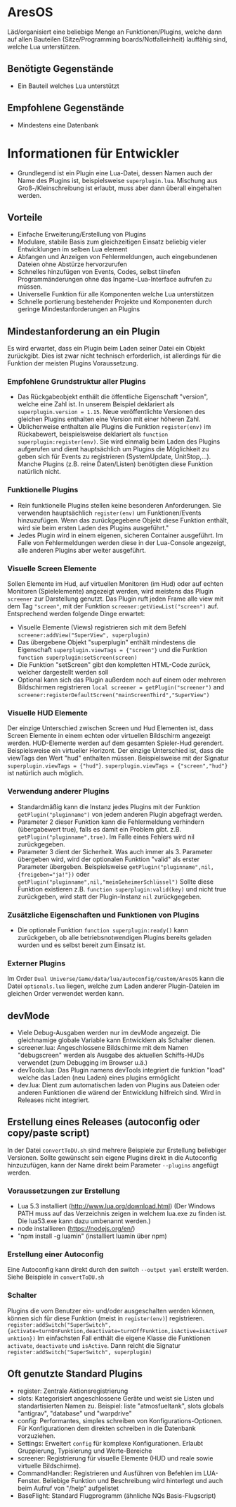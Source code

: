 # AresOS
Läd/organisiert eine beliebige Menge an Funktionen/Plugins, welche dann auf allen Bauteilen
(Sitze/Programming boards/Notfalleinheit) lauffähig sind, welche Lua unterstützen.

## Benötigte Gegenstände
* Ein Bauteil welches Lua unterstützt

## Empfohlene Gegenstände
* Mindestens eine Datenbank


# Informationen für Entwickler

* Grundlegend ist ein Plugin eine Lua-Datei, dessen Namen auch der Name des Plugins ist, beispielsweise
```superplugin.lua```. Mischung aus Groß-/Kleinschreibung ist erlaubt, muss aber dann überall eingehalten werden.

## Vorteile
* Einfache Erweiterung/Erstellung von Plugins
* Modulare, stabile Basis zum gleichzeitigen Einsatz beliebig vieler Entwicklungen im selben Lua element
* Abfangen und Anzeigen von Fehlermeldungen, auch  eingebundenen Dateien ohne Abstürze hervorzurufen
* Schnelles hinzufügen von Events, Codes, selbst tiinefen Programmänderungen ohne das Ingame-Lua-Interface aufrufen zu müssen.
* Universelle Funktion für alle Komponenten welche Lua unterstützen
* Schnelle portierung bestehender Projekte und Komponenten durch geringe Mindestanforderungen an Plugins

## Mindestanforderung an ein Plugin

Es wird erwartet, dass ein Plugin beim Laden seiner Datei ein Objekt zurückgibt.
Dies ist zwar nicht technisch erforderlich, ist allerdings für die Funktion der meisten Plugins Voraussetzung.

### Empfohlene Grundstruktur aller Plugins
* Das Rückgabeobjekt enthält die öffentliche Eigenschaft "version", welche eine Zahl ist. In unserem Beispiel
deklariert als ```superplugin.version = 1.15```. Neue veröffentlichte Versionen des gleichen Plugins enthalten eine
Version mit einer höheren Zahl.
* Üblicherweise enthalten alle Plugins die Funktion ```register(env)``` im Rückabewert, beispielsweise deklariert als
```function superplugin:register(env)```. Sie wird einmalig beim Laden des Plugins aufgerufen und dient hauptsächlich
um Plugins die Möglichkeit zu geben sich für Events zu registrieren (SystemUpdate, UnitStop,...). Manche Plugins
(z.B. reine Daten/Listen) benötigten diese Funktion natürlich nicht.

### Funktionelle Plugins
* Rein funktionelle Plugins stellen keine besonderen Anforderungen. Sie verwenden hauptsächlich ```register(env)``` um
Funktionen/Events hinzuzufügen. Wenn das zurückgegebene Objekt diese Funktion enthält, wird sie beim ersten Laden
des Plugins ausgeführt."
* Jedes Plugin wird in einem eigenen, sicheren Container ausgeführt. Im Falle von Fehlermeldungen werden diese in der
Lua-Console angezeigt, alle anderen Plugins aber weiter ausgeführt.

### Visuelle Screen Elemente
Sollen Elemente im Hud, auf virtuellen Monitoren (im Hud) oder auf echten Monitoren (Spielelemente) angezeigt werden,
wird meistens das Plugin ```screener``` zur Darstellung genutzt. Das Plugin ruft jeden Frame alle view mit dem
Tag ```"screen"```, mit der Funktion ```screener:getViewList("screen")``` auf. Entsprechend werden
folgende Dinge erwartet:
* Visuelle Elemente (Views) registrieren sich mit dem Befehl ```screener:addView("SuperView", superplugin)```
* Das übergebene Objekt "superplugin" enthält mindestens die Eigenschaft ```superplugin.viewTags = {"screen"}``` und
die Funktion ```function superplugin:setScreen(screen)```
* Die Funktion "setScreen" gibt den kompletten HTML-Code zurück, welcher dargestellt werden soll
* Optional kann sich das Plugin außerdem noch auf einem oder mehreren Bildschirmen registrieren
``` local screener = getPlugin("screener") ``` and ```screener:registerDefaultScreen("mainScreenThird","SuperView")```

### Visuelle HUD Elemente
Der einzige Unterschied zwischen Screen und Hud Elementen ist, dass Screen Elemente in einem echten oder virtuellen
Bildschirm angezeigt werden. HUD-Elemente werden auf dem gesamten Spieler-Hud gerendert. Beispielsweise ein virtueller
Horizont. Der einzige Unterschied ist, dass die viewTags den Wert "hud" enthalten müssen. Beispielsweise mit der
Signatur ```superplugin.viewTags = {"hud"}```. ```superplugin.viewTags = {"screen","hud"}``` ist natürlich auch möglich.

### Verwendung anderer Plugins
* Standardmäßig kann die Instanz jedes Plugins mit der Funktion ```getPlugin("pluginname")``` von jedem anderen Plugin
abgefragt werden.
* Parameter 2 dieser Funktion kann die Fehlermeldung verhindern (übergabewert true), falls es damit
ein Problem gibt. z.B. ```getPlugin("pluginname",true)```. Im Falle eines Fehlers wird nil zurückgegeben.
* Parameter 3 dient der Sicherheit. Was auch immer als 3. Parameter übergeben wird, wird der optionalen Funktion
"valid" als erster Parameter übergeben. Beispielsweise ```getPlugin("pluginname",nil,{freigeben="ja!"})``` oder
```getPlugin("pluginname",nil,"meinGeheimerSchlüssel")```
Sollte diese Funktion existieren z.B. ```function superplugin:valid(key)``` und nicht true zurückgeben,
wird statt der Plugin-Instanz ```nil``` zurückgegeben.

### Zusätzliche Eigenschaften und Funktionen von Plugins
* Die optionale Funktion ```function superplugin:ready()``` kann zurückgeben, ob alle betriebsnotwendigen Plugins
bereits geladen wurden und es selbst bereit zum Einsatz ist.

### Externer Plugins
Im Order ```Dual Universe/Game/data/lua/autoconfig/custom/AresOS``` kann die Datei ```optionals.lua``` liegen, welche
zum Laden anderer Plugin-Dateien im gleichen Order verwendet werden kann. 

## devMode
* Viele Debug-Ausgaben werden nur im devMode angezeigt. Die gleichnamige globale Variable kann Entwicklern als Schalter dienen.
* screener.lua: Angeschlossene Bildschirme mit dem Namen "debugscreen" werden als Ausgabe des aktuellen Schiffs-HUDs verwendet (zum Debugging im Browser u.ä.)
* devTools.lua: Das Plugin namens devTools integriert die funktion "load" welche das Laden (neu Laden) eines plugins ermöglicht
* dev.lua: Dient zum automatischen laden von Plugins aus Dateien oder anderen Funktionen die wärend der Entwicklung hilfreich sind. Wird in Releases nicht integriert.

## Erstellung eines Releases (autoconfig oder copy/paste script)
In der Datei ```convertToDU.sh``` sind mehrere Beispiele zur Erstellung beliebiger Versionen. Sollte gewünscht
sein eigene Plugins direkt in die Autoconfig hinzuzufügen, kann der Name direkt beim Parameter ```--plugins```
angefügt werden.

### Voraussetzungen zur Erstellung
* Lua 5.3 installiert (http://www.lua.org/download.html)
(Der Windows PATH muss auf das Verzeichnis zeigen in welchem lua.exe zu finden ist. Die lua53.exe kann dazu umbenannt werden.)
* node installieren (https://nodejs.org/en/)
* "npm install -g luamin" (installiert luamin über npm)

### Erstellung einer Autoconfig
Eine Autoconfig kann direkt durch den switch ```--output yaml``` erstellt werden. Siehe Beispiele in ```convertToDU.sh```

### Schalter
Plugins die vom Benutzer ein- und/oder ausgeschalten werden können, können sich für diese Funktion (meist in
```register(env)```) registrieren.
```register:addSwitch("SuperSwitch", {activate=turnOnFunktion,deactivate=turnOffFunktion,isActive=isActiveFunktion})```
Im einfachsten Fall enthält die eigene Klasse die Funktionen ```activate```, ```deactivate``` und ```isActive```. Dann
reicht die Signatur ```register:addSwitch("SuperSwitch", superplugin)```

## Oft genutzte Standard Plugins
* register: Zentrale Aktionsregistrierung
* slots: Kategorisiert angeschlossene Geräte und weist sie Listen und standartisierten Namen zu. Beispiel: liste "atmosfueltank", slots globals "antigrav", "database" und "warpdrive"
* config: Performantes, simples schreiben von Konfigurations-Optionen. Für Konfigurationen dem direkten schreiben in die Datenbank vorzuziehen.
* Settings: Erweitert ```config``` für komplexe Konfigurationen. Erlaubt Gruppierung, Typisierung und Werte-Bereiche
* screener: Registrierung für visuelle Elemente (HUD und reale sowie virtuelle Bildschirme).
* CommandHandler: Registrieren und Ausführen von Befehlen im LUA-Fenster. Beliebige Funktion und Beschreibung wird hinterlegt und auch beim Aufruf von "/help" aufgelistet
* BaseFlight: Standard Flugprogramm (ähnliche NQs Basis-Flugscript)


